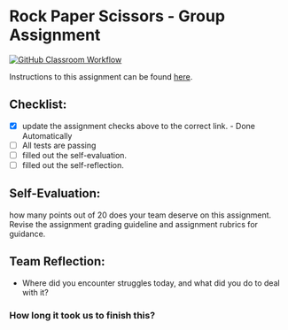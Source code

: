Rock Paper Scissors - Group Assignment
===================================
[![GitHub Classroom Workflow](https://s///github.com/it3049c-fall22-henderson/rock-paper-scissors-mabrey64/actions/workflows/classroom.yml/badge.svg)](https://s///github.com/it3049c-fall22-henderson/rock-paper-scissors-mabrey64/actions/workflows/classroom.yml)

Instructions to this assignment can be found [here](https://it3049c.github.io/Material/Assignments/3.Rock_Paper_Scissors/).

## Checklist:
- [x] update the assignment checks above to the correct link. - Done Automatically
- [ ] All tests are passing
- [ ] filled out the self-evaluation.
- [ ] filled out the self-reflection.

## Self-Evaluation: 
how many points out of 20 does your team deserve on this assignment. Revise the assignment grading guideline and assignment rubrics for guidance.

## Team Reflection:
- Where did you encounter struggles today, and what did you do to deal with it?


### How long it took us to finish this?
